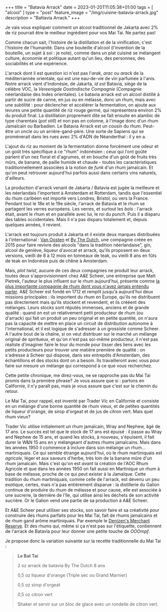 +++
title = "Batavia Arrack"
date = 2023-01-20T11:05:38+01:00
tags = [ "alcool" ]
type = "post"
feature_image = "/img/cuisine-batavia-arrack.jpg"
description = "Battavia Arrack."
+++

Je vais vous expliquer comment un alcool traditionnel de Jakarta avec 2% de riz pourrait être le meilleur ingrédient pour vos Mai Tai. Ne partez pas!<!--more-->

Comme chacun sait, l'histoire de la distillation et de la vinification, c'est l'histoire de l'humanité. Dans une bouteille d'alcool (l'invention de la bouteille, un sujet à soi : je note), comme dans un plat cuisiné se mélangent culture, économie et politique autant qu'un lieu, des personnes, des sociabilités et une expérience. 

L'arrack dont il est question ici n'est pas l'_arak_, _arac_ ou _arack_ de la méditerrannée orientale, qui est une eau-de-vie de vin parfumée à l'anis. Notre arrack vient d'Indonésie, de Jakarta, _id est_ Batavia, siège de la célèbre VOC, la _Vereenigde Oostindische Compagnie_ (Compagnie néerlandaise des Indes orientales). Le batavia arrack est un alcool distillé à partir de sucre de canne, en jus ou en mélasse, donc un rhum, mais avec une subtilité : pour déclencher et accélérer la fermentation, on ajoute aux levures une petite quantité de riz rouge germé, qui représentera environ 2% du produit final. La distillation proprement dite se fait ensuite en alambic de type charentais (_pot still_) et non pas en colonne, à l'image donc d'un rhum Jamaïcain ou Barbadien. Le Batavia Arrack est un cousin du rhum. Peut-être un oncle ou un arrière-gand-père. Une sorte de Sapiens qui se proménerait dans les rues avec 2% d'ADN de Néanderthal : il y en a.

L'ajout du riz au moment de la fermentation donne forcément une odeur et un goût très spécifique à ce "rhum" indonésien : ceux qui l'ont goûté parlent d'un nez floral et d'agrumes, et en bouche d'un goût de fruits très mûrs, de banane, de paille humide et chaude - toutes les caractéristiques traditionnellement associées à la notion de _funk_ d'un rhum jamaïcain. Et qu'on peut retrouver aujourd'hui parfois aussi dans certains vins naturels, d'ailleurs.

La production d'arrack venant de Jakarta / Batavia est jugée la meilleure et les néerlandais l'importent à Amsterdam et Rotterdam, tandis que l'essentiel du rhum caribéen est importé vers Londres, Bristol, ou vers la France. Pendant tout le 18e et le 19e siècle, l'arrack de Batavia et le rhum se partagent les verres européens. Les verres, et surtout les _bols_ : l'arrack était, avant le rhum et en parallèle avec lui, le roi du _punch_. Puis il a disparu des tables occidentales. Mais il n'a pas disparu totalement et, depuis quelques années, il revient.

L'arrack est toujours produit à Jakarta et il existe deux marques distribuées à l'international : [Van Oosten](https://alpenz.com/product-batavia.html) et [By The Dutch](https://www.bythedutch.com/), une compagnie créée en 2015 pour faire revivre des alcools "dans la tradition néerlandaise", gin, alcool de geniève, liqueur d'avocat et arrack, qu'ils proposent en deux versions, vieilli de 8 à 12 mois en tonneaux de teak, ou vieilli 8 ans en fûts de teak en Indonésie puis de chêne à Amsterdam.

Mais, _plot twist_, aucune de ces deux compagnies ne produit leur arrack, toutes deux s'approvisionnent chez A&E Scheer, une entreprise que Matt Pietrek, l'auteur le plus influent sur le rhum aujourd'hui, présente comme [la plus importante compagnie de rhum dont vous n'avez jamais entendu parler](https://cocktailwonk.com/2016/02/the-most-important-rum-company-youve-never-heard-of-ea-scheer-rum-merchants-to-the-world.html). A&E Scheer est fondé en 1712 et remplit jusqu'à aujourd'hui deux missions principales : ils importent du rhum en Europe, qu'ils ne distribuent pas directement mais qu'ils stockent et revendent, et ils crééent des mélanges. Leurs stocks sont réputés immenses, anciens et de grande qualité : quand on est un relativement petit producteur de rhum (ou d'arrack) qui fait un produit un peu original et en petite quantité, on n'aura pas la capacité de mettre en place un circuit de distribution autonome à l'international, et il est logique de s'adresser à un grossiste comme Scheer. A l'autre bout de la chaîne, si on veut distribuer sur le marché un mélange original de spiritueux, et qu'on n'est pas soi-même producteur, il n'est pas réaliste d'imaginer faire le tour du monde pour tisser des liens avec les petits producteurs pour trouver une matière première de qualité : on s'adresse à Scheer qui dispose, dans ses entrepôts d'Amsterdam, des échantillons et des stocks dont on a besoin. Ils travailleront avec vous pour faire sur mesure un mélange qui correspond à ce que vous recherchez.

Cette petite chronique, me direz-vous, ne se rapproche pas du Mai Tai promis dans la première phrase? Je vous assure que si : partons en Californie, il n'y paraît pas, mais je vous assure que c'est sur le chemin du retour. 

Le Mai Tai, pour rappel, est inventé par Trader Vic en Californie et consiste en un mélange d'une bonne quantité de rhum vieux, et de petites quantités de liqueur d'orange, de sirop d'orgeat et de jus de citron vert. Mais quel rhum vieux? 

Trader Vic utilise initialement un rhum jamaïcain, Wray and Nephew, âgé de 17 ans. Le succès est tel que le stock de 17 ans est épuisé : il passe au Wray and Nephew de 15 ans, et quand les stocks, à nouveau, s'épuisent, il fait durer le W&N 15 ans en y mélangeant d'autres rhums jamaïcains. Mais dans les années 1950 il commence à inclure dans son mélange un rhum... martiniquais. Ce qui semble étrange aujourd'hui, où le rhum martiniquais est _agricole_, léger et aux saveurs d'herbe, très loin de la banane mûre d'un rhum jamaïcain. Mais c'est qu'on est _avant_ la création de l'AOC Rhum Agricole et que dans les années 1950 on fait aussi en Martinique un rhum à base de mélasse, proche de ce qui peut exister à la Jamaïque. Cette tradition du rhum martiniquais, comme celle de l'arrack, est devenu un peu exotique, certes, mais n'a pas entièrement disparue : la distillerie du Galion continue de produire du rhum de mélasse et pour cause, elle est associée à une sucrerie, la dernière de l'île, qui utilise ainsi les déchets de son activité sucrière. Or le Galion vend une partie de sa production à A&E Scheer.

Et A&E Scheer peut utiliser ses stocks, son savoir faire et sa créativité pour construire des rhums parfaits pour les Mai Tai, fait de rhums jamaïcains et de rhum gand arôme martiniquais. Par exemple le [Denizen's Merchant Reserve](https://denizenrum.com/denizen-merchants-reserve/). Et des rhums qui, même si ça n'est pas sur l'étiquette, contiennent de l'arrack de Batavia pour leur donner une petite touche de _OOOmpf_. 

Je propose donc la variation suivante sur la recette traditionnelle du Mai Tai :

> **Le Bat Tai**
>
> 2 oz arrack de batavia By The Dutch 8 ans
>
> 0,5 oz liqueur d'orange (Triple sec ou Grand Marnier)
>
> 0,5 oz sirop d'orgeat
>
> 0,5 oz citron vert
>
> Shaker et servir sur un bloc de glace avec un rondelle de citron vert.